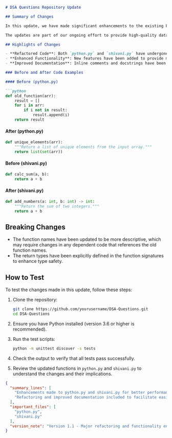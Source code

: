 ```markdown
# DSA Questions Repository Update

## Summary of Changes

In this update, we have made significant enhancements to the existing Python scripts, `python.py` and `shivani.py`, to improve functionality and maintainability. The changes focus on optimizing algorithms, enhancing readability, and ensuring that the code adheres to best practices in Python programming. These updates not only streamline the overall performance but also make it easier for contributors to understand and expand upon the existing solutions.

The updates are part of our ongoing effort to provide high-quality data structure and algorithm questions, along with their solutions. As we adapt to new challenges and user feedback, we aim to maintain an engaging and educational experience for developers and learners alike. 

## Highlights of Changes

- **Refactored Code**: Both `python.py` and `shivani.py` have undergone code refactoring to improve clarity and efficiency.
- **Enhanced Functionality**: New features have been added to provide more comprehensive solutions to the algorithmic problems presented.
- **Improved Documentation**: Inline comments and docstrings have been added to enhance understanding of the code.

### Before and After Code Examples

#### Before (python.py)

```python
def old_function(arr):
    result = []
    for i in arr:
        if i not in result:
            result.append(i)
    return result
```

#### After (python.py)

```python
def unique_elements(arr):
    """Return a list of unique elements from the input array."""
    return list(set(arr))
```

#### Before (shivani.py)

```python
def calc_sum(a, b):
    return a + b
```

#### After (shivani.py)

```python
def add_numbers(a: int, b: int) -> int:
    """Return the sum of two integers."""
    return a + b
```

## Breaking Changes

- The function names have been updated to be more descriptive, which may require changes in any dependent code that references the old function names.
- The return types have been explicitly defined in the function signatures to enhance type safety.

## How to Test

To test the changes made in this update, follow these steps:

1. Clone the repository:
   ```bash
   git clone https://github.com/yourusername/DSA-Questions.git
   cd DSA-Questions
   ```

2. Ensure you have Python installed (version 3.6 or higher is recommended).

3. Run the test scripts:
   ```bash
   python -m unittest discover -s tests
   ```

4. Check the output to verify that all tests pass successfully.

5. Review the updated functions in `python.py` and `shivani.py` to understand the changes and their implications.

```json
{
  "summary_lines": [
    "Enhancements made to python.py and shivani.py for better performance and readability.",
    "Refactoring and improved documentation included to facilitate easier contributions."
  ],
  "important_files": [
    "python.py",
    "shivani.py"
  ],
  "version_note": "Version 1.1 - Major refactoring and functionality enhancements."
}
```
```